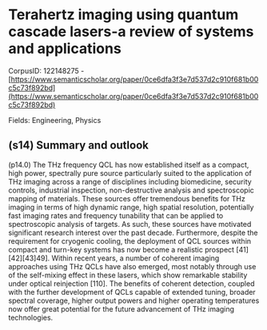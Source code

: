 # Terahertz imaging using quantum cascade lasers-a review of systems and applications

CorpusID: 122148275 - [https://www.semanticscholar.org/paper/0ce6dfa3f3e7d537d2c910f681b00c5c73f892bd](https://www.semanticscholar.org/paper/0ce6dfa3f3e7d537d2c910f681b00c5c73f892bd)

Fields: Engineering, Physics

## (s14) Summary and outlook
(p14.0) The THz frequency QCL has now established itself as a compact, high power, spectrally pure source particularly suited to the application of THz imaging across a range of disciplines including biomedicine, security controls, industrial inspection, non-destructive analysis and spectroscopic mapping of materials. These sources offer tremendous benefits for THz imaging in terms of high dynamic range, high spatial resolution, potentially fast imaging rates and frequency tunability that can be applied to spectroscopic analysis of targets. As such, these sources have motivated significant research interest over the past decade. Furthermore, despite the requirement for cryogenic cooling, the deployment of QCL sources within compact and turn-key systems has now become a realistic prospect [41][42][43]49]. Within recent years, a number of coherent imaging approaches using THz QCLs have also emerged, most notably through use of the self-mixing effect in these lasers, which show remarkable stability under optical reinjection [110]. The benefits of coherent detection, coupled with the further development of QCLs capable of extended tuning, broader spectral coverage, higher output powers and higher operating temperatures now offer great potential for the future advancement of THz imaging technologies.
